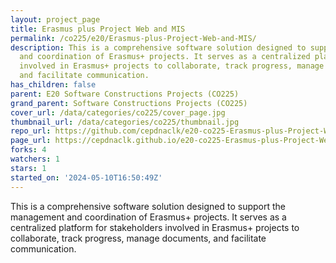 ```yaml
---
layout: project_page
title: Erasmus plus Project Web and MIS
permalink: /co225/e20/Erasmus-plus-Project-Web-and-MIS/
description: This is a comprehensive software solution designed to support the management
  and coordination of Erasmus+ projects. It serves as a centralized platform for stakeholders
  involved in Erasmus+ projects to collaborate, track progress, manage documents,
  and facilitate communication.
has_children: false
parent: E20 Software Constructions Projects (CO225)
grand_parent: Software Constructions Projects (CO225)
cover_url: /data/categories/co225/cover_page.jpg
thumbnail_url: /data/categories/co225/thumbnail.jpg
repo_url: https://github.com/cepdnaclk/e20-co225-Erasmus-plus-Project-Web-and-MIS
page_url: https://cepdnaclk.github.io/e20-co225-Erasmus-plus-Project-Web-and-MIS
forks: 4
watchers: 1
stars: 1
started_on: '2024-05-10T16:50:49Z'
---
```


This is a comprehensive software solution designed to support the management and coordination of Erasmus+ projects. It serves as a centralized platform for stakeholders involved in Erasmus+ projects to collaborate, track progress, manage documents, and facilitate communication.
